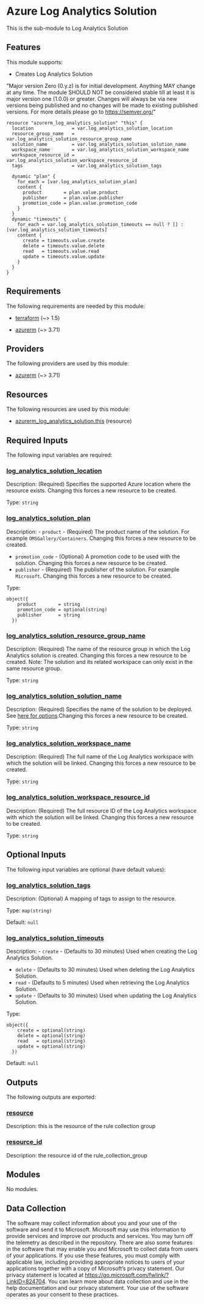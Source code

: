 <!-- BEGIN_TF_DOCS -->
# Azure Log Analytics Solution

This is the sub-module to Log Analytics Solution

## Features

This module supports:

- Creates Log Analytics Solution

"Major version Zero (0.y.z) is for initial development. Anything MAY change at any time. The module SHOULD NOT be considered stable till at least it is major version one (1.0.0) or greater. Changes will always be via new versions being published and no changes will be made to existing published versions. For more details please go to <https://semver.org/>"

```hcl
resource "azurerm_log_analytics_solution" "this" {
  location              = var.log_analytics_solution_location
  resource_group_name   = var.log_analytics_solution_resource_group_name
  solution_name         = var.log_analytics_solution_solution_name
  workspace_name        = var.log_analytics_solution_workspace_name
  workspace_resource_id = var.log_analytics_solution_workspace_resource_id
  tags                  = var.log_analytics_solution_tags

  dynamic "plan" {
    for_each = [var.log_analytics_solution_plan]
    content {
      product        = plan.value.product
      publisher      = plan.value.publisher
      promotion_code = plan.value.promotion_code
    }
  }
  dynamic "timeouts" {
    for_each = var.log_analytics_solution_timeouts == null ? [] : [var.log_analytics_solution_timeouts]
    content {
      create = timeouts.value.create
      delete = timeouts.value.delete
      read   = timeouts.value.read
      update = timeouts.value.update
    }
  }
}
```

<!-- markdownlint-disable MD033 -->
## Requirements

The following requirements are needed by this module:

- <a name="requirement_terraform"></a> [terraform](#requirement\_terraform) (~> 1.5)

- <a name="requirement_azurerm"></a> [azurerm](#requirement\_azurerm) (~> 3.71)

## Providers

The following providers are used by this module:

- <a name="provider_azurerm"></a> [azurerm](#provider\_azurerm) (~> 3.71)

## Resources

The following resources are used by this module:

- [azurerm_log_analytics_solution.this](https://registry.terraform.io/providers/hashicorp/azurerm/latest/docs/resources/log_analytics_solution) (resource)

<!-- markdownlint-disable MD013 -->
## Required Inputs

The following input variables are required:

### <a name="input_log_analytics_solution_location"></a> [log\_analytics\_solution\_location](#input\_log\_analytics\_solution\_location)

Description: (Required) Specifies the supported Azure location where the resource exists. Changing this forces a new resource to be created.

Type: `string`

### <a name="input_log_analytics_solution_plan"></a> [log\_analytics\_solution\_plan](#input\_log\_analytics\_solution\_plan)

Description: - `product` - (Required) The product name of the solution. For example `OMSGallery/Containers`. Changing this forces a new resource to be created.
- `promotion_code` - (Optional) A promotion code to be used with the solution. Changing this forces a new resource to be created.
- `publisher` - (Required) The publisher of the solution. For example `Microsoft`. Changing this forces a new resource to be created.

Type:

```hcl
object({
    product        = string
    promotion_code = optional(string)
    publisher      = string
  })
```

### <a name="input_log_analytics_solution_resource_group_name"></a> [log\_analytics\_solution\_resource\_group\_name](#input\_log\_analytics\_solution\_resource\_group\_name)

Description: (Required) The name of the resource group in which the Log Analytics solution is created. Changing this forces a new resource to be created. Note: The solution and its related workspace can only exist in the same resource group.

Type: `string`

### <a name="input_log_analytics_solution_solution_name"></a> [log\_analytics\_solution\_solution\_name](#input\_log\_analytics\_solution\_solution\_name)

Description: (Required) Specifies the name of the solution to be deployed. See [here for options](https://docs.microsoft.com/azure/log-analytics/log-analytics-add-solutions).Changing this forces a new resource to be created.

Type: `string`

### <a name="input_log_analytics_solution_workspace_name"></a> [log\_analytics\_solution\_workspace\_name](#input\_log\_analytics\_solution\_workspace\_name)

Description: (Required) The full name of the Log Analytics workspace with which the solution will be linked. Changing this forces a new resource to be created.

Type: `string`

### <a name="input_log_analytics_solution_workspace_resource_id"></a> [log\_analytics\_solution\_workspace\_resource\_id](#input\_log\_analytics\_solution\_workspace\_resource\_id)

Description: (Required) The full resource ID of the Log Analytics workspace with which the solution will be linked. Changing this forces a new resource to be created.

Type: `string`

## Optional Inputs

The following input variables are optional (have default values):

### <a name="input_log_analytics_solution_tags"></a> [log\_analytics\_solution\_tags](#input\_log\_analytics\_solution\_tags)

Description: (Optional) A mapping of tags to assign to the resource.

Type: `map(string)`

Default: `null`

### <a name="input_log_analytics_solution_timeouts"></a> [log\_analytics\_solution\_timeouts](#input\_log\_analytics\_solution\_timeouts)

Description: - `create` - (Defaults to 30 minutes) Used when creating the Log Analytics Solution.
- `delete` - (Defaults to 30 minutes) Used when deleting the Log Analytics Solution.
- `read` - (Defaults to 5 minutes) Used when retrieving the Log Analytics Solution.
- `update` - (Defaults to 30 minutes) Used when updating the Log Analytics Solution.

Type:

```hcl
object({
    create = optional(string)
    delete = optional(string)
    read   = optional(string)
    update = optional(string)
  })
```

Default: `null`

## Outputs

The following outputs are exported:

### <a name="output_resource"></a> [resource](#output\_resource)

Description: this is the resource of the rule collection group

### <a name="output_resource_id"></a> [resource\_id](#output\_resource\_id)

Description: the resource id of the rule\_collection\_group

## Modules

No modules.

<!-- markdownlint-disable-next-line MD041 -->
## Data Collection

The software may collect information about you and your use of the software and send it to Microsoft. Microsoft may use this information to provide services and improve our products and services. You may turn off the telemetry as described in the repository. There are also some features in the software that may enable you and Microsoft to collect data from users of your applications. If you use these features, you must comply with applicable law, including providing appropriate notices to users of your applications together with a copy of Microsoft’s privacy statement. Our privacy statement is located at <https://go.microsoft.com/fwlink/?LinkID=824704>. You can learn more about data collection and use in the help documentation and our privacy statement. Your use of the software operates as your consent to these practices.
<!-- END_TF_DOCS -->